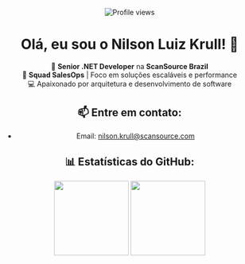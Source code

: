 <div align="center">
  
![Profile views](https://komarev.com/ghpvc/?username=NILSON-KRULL-SCANSOURCE)

# Olá, eu sou o Nilson Luiz Krull! 👋

🚀 **Senior .NET Developer** na **ScanSource Brazil**  
🎯 **Squad SalesOps** | Foco em soluções escaláveis e performance  
💻 Apaixonado por arquitetura e desenvolvimento de software

## 📫 Entre em contato:
- Email: [nilson.krull@scansource.com](mailto:nilson.krull@scansource.com)

## 📊 Estatísticas do GitHub:
</div>

<div align="center">
  <img height="150" src="https://github-readme-stats.vercel.app/api?username=NILSON-KRULL-SCANSOURCE&show_icons=true&title_color=ffffff&icon_color=ffffff&text_color=ffffff&bg_color=45deg,D71925,F47920,F79440&locale=pt-br" />
  <img height="150" src="https://github-readme-stats.vercel.app/api/top-langs/?username=NILSON-KRULL-SCANSOURCE&title_color=ffffff&icon_color=ffffff&text_color=ffffff&bg_color=45deg,D71925,F47920,F79440&locale=pt-br" />
</div>
